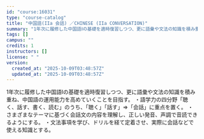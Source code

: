```yaml
---
id: "course:16031"
type: "course-catalog"
title: "中国語(IIa 会話) ／CHINESE (IIa CONVERSATION)"
summary: "1年次に履修した中国語Ⅰの基礎を適時復習しつつ、更に語彙や文法の知識を積み重ね、中国語の運用能力を高めていくことを目指す。 ・語学力の四分野「聴く、話す、書く、読む」のうち、｢聴く｣「話す」⇒「会話」に重点を置く。 ・さまざまなテーマに基づ…"
tags: []
campus: ""
credits: 1
instructors: []
license: " "
version:
  created_at: "2025-10-09T03:48:57Z"
  updated_at: "2025-10-09T03:48:57Z"
---
```


1年次に履修した中国語Ⅰの基礎を適時復習しつつ、更に語彙や文法の知識を積み重ね、中国語の運用能力を高めていくことを目指す。 ・語学力の四分野「聴く、話す、書く、読む」のうち、｢聴く｣「話す」⇒「会話」に重点を置く。 ・さまざまなテーマに基づく会話文の内容を理解し、正しい発音、声調で音読できるようにする。 ・文法事項を学び、ドリルを経て定着させ、実際に会話などで使える知識とする。
